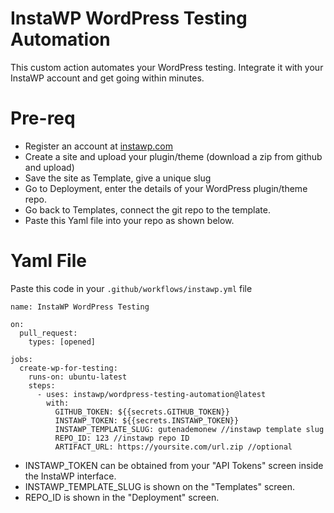 # InstaWP WordPress Testing Automation
This custom action automates your WordPress testing. Integrate it with your InstaWP account and get going within minutes.

# Pre-req

- Register an account at [instawp.com](https://instawp.com)
- Create a site and upload your plugin/theme (download a zip from github and upload)
- Save the site as Template, give a unique slug
- Go to Deployment, enter the details of your WordPress plugin/theme repo. 
- Go back to Templates, connect the git repo to the template. 
- Paste this Yaml file into your repo as shown below.

# Yaml File

Paste this code in your `.github/workflows/instawp.yml` file

```
name: InstaWP WordPress Testing

on:
  pull_request:
    types: [opened]

jobs:
  create-wp-for-testing:
    runs-on: ubuntu-latest
    steps:
      - uses: instawp/wordpress-testing-automation@latest
        with:
          GITHUB_TOKEN: ${{secrets.GITHUB_TOKEN}}
          INSTAWP_TOKEN: ${{secrets.INSTAWP_TOKEN}}
          INSTAWP_TEMPLATE_SLUG: gutenademonew //instawp template slug
          REPO_ID: 123 //instawp repo ID
          ARTIFACT_URL: https://yoursite.com/url.zip //optional
```

- INSTAWP_TOKEN can be obtained from your "API Tokens" screen inside the InstaWP interface. 
- INSTAWP_TEMPLATE_SLUG is shown on the "Templates" screen. 
- REPO_ID is shown in the "Deployment" screen.